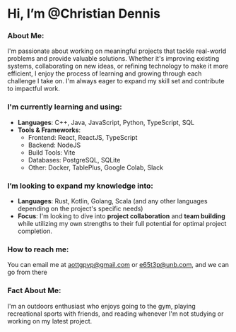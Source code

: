 # Hi, I’m @Christian Dennis

### About Me:
I'm passionate about working on meaningful projects that tackle real-world problems and provide valuable solutions. Whether it's improving existing systems, collaborating on new ideas, or refining technology to make it more efficient, I enjoy the process of learning and growing through each challenge I take on. I'm always eager to expand my skill set and contribute to impactful work.


### I'm currently learning and using:
- **Languages**: C++, Java, JavaScript, Python, TypeScript, SQL
- **Tools & Frameworks**: 
  - Frontend: React, ReactJS, TypeScript
  - Backend: NodeJS
  - Build Tools: Vite
  - Databases: PostgreSQL, SQLite
  - Other: Docker, TablePlus, Google Colab, Slack

### I’m looking to expand my knowledge into:
- **Languages**: Rust, Kotlin, Golang, Scala (and any other languages depending on the project's specific needs)
- **Focus**: I'm looking to dive into **project collaboration** and **team building** while utilizing my own strengths to their full potential for optimal project completion.

### How to reach me:
You can email me at [aottgpvp@gmail.com](mailto:aottgpvp@gmail.com) or [e65t3p@unb.com](mailto:e65t3p@unb.com), and we can go from there

### Fact About Me:
I'm an outdoors enthusiast who enjoys going to the gym, playing recreational sports with friends, and reading whenever I'm not studying or working on my latest project.
